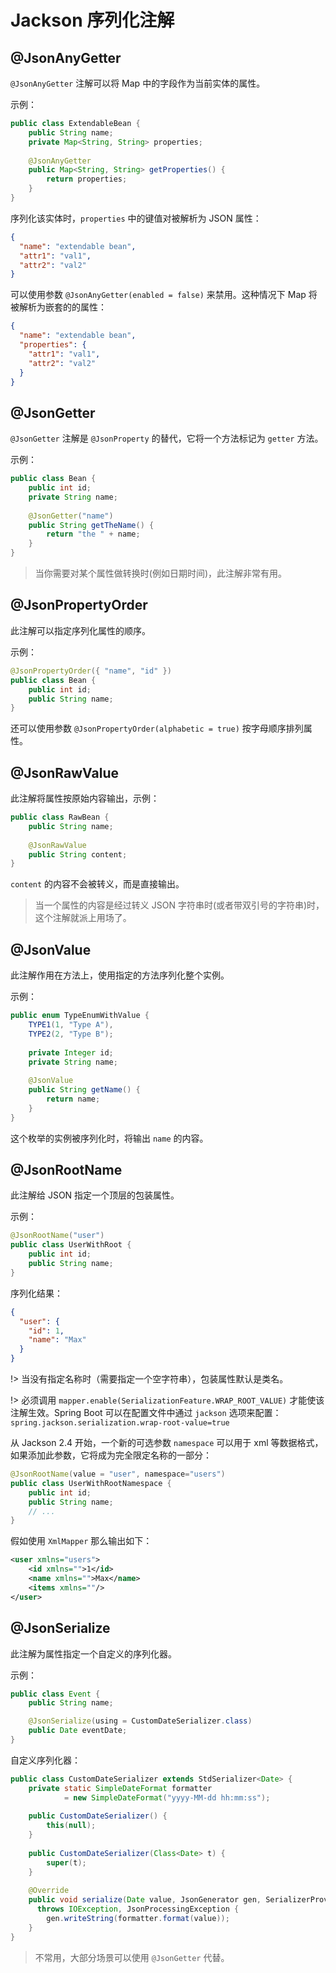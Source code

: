 # Jackson 序列化注解

## @JsonAnyGetter

`@JsonAnyGetter` 注解可以将 Map 中的字段作为当前实体的属性。

示例：

```java
public class ExtendableBean {
    public String name;
    private Map<String, String> properties;
    
    @JsonAnyGetter
    public Map<String, String> getProperties() {
        return properties;
    }
}
```

序列化该实体时，`properties` 中的键值对被解析为 JSON 属性：

```json
{
  "name": "extendable bean",
  "attr1": "val1",
  "attr2": "val2"
}
```

可以使用参数 `@JsonAnyGetter(enabled = false)` 来禁用。这种情况下 Map 将被解析为嵌套的的属性：

```json
{
  "name": "extendable bean",
  "properties": {
    "attr1": "val1",
    "attr2": "val2"
  }
}
```

## @JsonGetter

`@JsonGetter` 注解是 `@JsonProperty` 的替代，它将一个方法标记为 `getter` 方法。

示例：

```java
public class Bean {
    public int id;
    private String name;
    
    @JsonGetter("name")
    public String getTheName() {
        return "the " + name;
    }
}
```

> 当你需要对某个属性做转换时(例如日期时间)，此注解非常有用。

## @JsonPropertyOrder

此注解可以指定序列化属性的顺序。

示例：

```java
@JsonPropertyOrder({ "name", "id" })
public class Bean {
    public int id;
    public String name;
}
```

还可以使用参数 `@JsonPropertyOrder(alphabetic = true)` 按字母顺序排列属性。

## @JsonRawValue

此注解将属性按原始内容输出，示例：

```java
public class RawBean {
    public String name;
    
    @JsonRawValue
    public String content;
}
```

`content` 的内容不会被转义，而是直接输出。

> 当一个属性的内容是经过转义 JSON 字符串时(或者带双引号的字符串)时，这个注解就派上用场了。

## @JsonValue

此注解作用在方法上，使用指定的方法序列化整个实例。

示例：

```java
public enum TypeEnumWithValue {
    TYPE1(1, "Type A"),
    TYPE2(2, "Type B");
    
    private Integer id;
    private String name;
    
    @JsonValue
    public String getName() {
        return name;
    }
}
```

这个枚举的实例被序列化时，将输出 `name` 的内容。

## @JsonRootName

此注解给 JSON 指定一个顶层的包装属性。

示例：

```java
@JsonRootName("user")
public class UserWithRoot {
    public int id;
    public String name;
}
```

序列化结果：

```json
{
  "user": {
    "id": 1,
    "name": "Max"
  }
}
```

!> 当没有指定名称时（需要指定一个空字符串），包装属性默认是类名。

!> 必须调用 `mapper.enable(SerializationFeature.WRAP_ROOT_VALUE)` 才能使该注解生效。Spring Boot 可以在配置文件中通过 `jackson` 选项来配置：`spring.jackson.serialization.wrap-root-value=true`

从 Jackson 2.4 开始，一个新的可选参数 `namespace` 可以用于 xml 等数据格式，如果添加此参数，它将成为完全限定名称的一部分：

```java
@JsonRootName(value = "user", namespace="users")
public class UserWithRootNamespace {
    public int id;
    public String name;
    // ...
}
```

假如使用 `XmlMapper` 那么输出如下：

```xml
<user xmlns="users">
    <id xmlns="">1</id>
    <name xmlns="">Max</name>
    <items xmlns=""/>
</user>
```

## @JsonSerialize

此注解为属性指定一个自定义的序列化器。

示例：

```java
public class Event {
    public String name;

    @JsonSerialize(using = CustomDateSerializer.class)
    public Date eventDate;
}
```

自定义序列化器：

```java
public class CustomDateSerializer extends StdSerializer<Date> {
    private static SimpleDateFormat formatter
            = new SimpleDateFormat("yyyy-MM-dd hh:mm:ss");
    
    public CustomDateSerializer() {
        this(null);
    }
    
    public CustomDateSerializer(Class<Date> t) {
        super(t);
    }
    
    @Override
    public void serialize(Date value, JsonGenerator gen, SerializerProvider arg2)
      throws IOException, JsonProcessingException {
        gen.writeString(formatter.format(value));
    }
}
```

> 不常用，大部分场景可以使用 `@JsonGetter` 代替。
